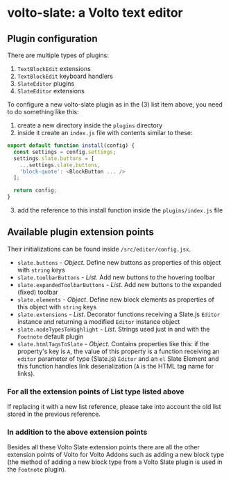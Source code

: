 # volto-slate: a Volto text editor

## Plugin configuration

There are multiple types of plugins:

1. `TextBlockEdit` extensions
2. `TextBlockEdit` keyboard handlers
3. `SlateEditor` plugins
4. `SlateEditor` extensions

To configure a new volto-slate plugin as in the (3) list item above, you need to do something like this:

1. create a new directory inside the `plugins` directory
2. inside it create an `index.js` file with contents similar to these:
```js
export default function install(config) {
  const settings = config.settings;
  settings.slate.buttons = [
    ...settings.slate.buttons,
    'block-quote': <BlockButton ... />
  ];

  return config;
}
```
3. add the reference to this install function inside the `plugins/index.js` file

## Available plugin extension points

Their initializations can be found inside `/src/editor/config.jsx`.

- `slate.buttons` - *Object*. Define new buttons as properties of this object with `string` keys
- `slate.toolbarButtons` - *List*. Add new buttons to the hovering toolbar
- `slate.expandedToolbarButtons` - *List*. Add new buttons to the expanded (fixed) toolbar
- `slate.elements` - *Object*. Define new block elements as properties of this object with `string` keys
- `slate.extensions` - *List*. Decorator functions receiving a Slate.js `Editor` instance and returning a modified `Editor` instance object
- `slate.nodeTypesToHighlight` - *List*. Strings used just in and with the `Footnote` default plugin
- `slate.htmlTagsToSlate` - *Object*. Contains properties like this: if the property's key is `A`, the value of this property is a function receiving an `editor` parameter of type (Slate.js) `Editor` and an `el` Slate Element and this function handles link deserialization (`A` is the HTML tag name for links).

### For all the extension points of List type listed above

If replacing it with a new list reference, please take into account the old list stored in the previous reference.

### In addition to the above extension points

Besides all these Volto Slate extension points there are all the other extension points of Volto for Volto Addons such as adding a new block type (the method of adding a new block type from a Volto Slate plugin is used in the `Footnote` plugin).
